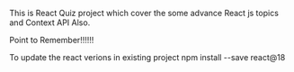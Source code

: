 This is React Quiz project which cover the some advance React js topics and Context API Also.

Point to Remember!!!!!!

To update the react verions in existing project
npm install --save react@18 



